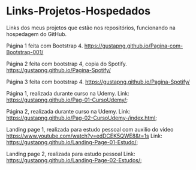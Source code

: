# Links-Projetos-Hospedados
Links dos meus projetos que estão nos repositórios, funcionando na hospedagem do GitHub.


Página 1 feita com Bootstrap 4. https://gustapng.github.io/Pagina-com-Bootstrap-001/

Página 2 feita com bootstrap 4, copia do Spotify. https://gustapng.github.io/Pagina-Spotify/

Página 3 feita com bootstrap 4. https://gustapng.github.io/Pagina-Spotify/

Página 1, realizada durante curso na Udemy.  Link: https://gustapng.github.io/Pag-01-CursoUdemy/;

Página 2, realizada durante curso na Udemy.  Link: https://gustapng.github.io/Pag-02-CursoUdemy-/index.html;

Landing page 1, realizada para estudo pessoal com auxilio do vídeo https://www.youtube.com/watch?v=edDCEK5QWE8&t=1s  Link: https://gustapng.github.io/Landing-Page-01-Estudo/;

Landing page 2, realizada para estudo pessoal Link: https://gustapng.github.io/Landing-Page-02-Estudos/;
